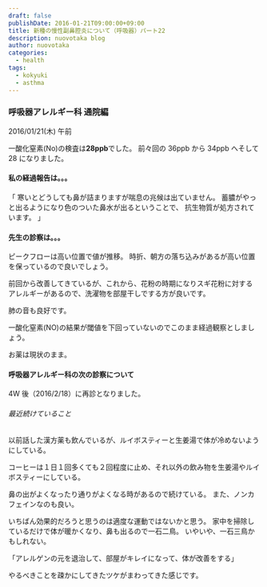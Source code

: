 ```yaml
---
draft: false
publishDate: 2016-01-21T09:00:00+09:00
title: 新種の慢性副鼻腔炎について（呼吸器）パート22
description: nuovotaka blog
author: nuovotaka
categories:
  - health
tags:
  - kokyuki
  - asthma
---
```


### 呼吸器アレルギー科 通院編

2016/01/21(木) 午前

一酸化窒素(No)の検査は**28ppb**でした。
前々回の 36ppb から 34ppb へそして 28 になりました。

#### 私の経過報告は。。。

「
寒いとどうしても鼻が詰まりますが喘息の兆候は出ていません。
蓄膿がやっと出るようになり色のついた鼻水が出るということで、
抗生物質が処方されています。
」

#### 先生の診察は。。。

ピークフローは高い位置で値が推移。
時折、朝方の落ち込みがあるが高い位置を保っているので良いでしょう。

前回から改善してきているが、これから、花粉の時期になりスギ花粉に対する
アレルギーがあるので、洗濯物を部屋干しでする方が良いです。

肺の音も良好です。

一酸化窒素(NO)の結果が閾値を下回っていないのでこのまま経過観察としましょう。

お薬は現状のまま。

#### 呼吸器アレルギー科の次の診察について

4W 後（2016/2/18）に再診となりました。

###### 最近続けていること

以前話した漢方薬も飲んでいるが、ルイボスティーと生姜湯で体が冷めないようにしている。

コーヒーは１日１回多くても２回程度に止め、それ以外の飲み物を生姜湯やルイボスティーにしている。

鼻の出がよくなったり通りがよくなる時があるので続けている。
また、ノンカフェインなのも良い。

いちばん効果的だろうと思うのは適度な運動ではないかと思う。
家中を掃除しているだけで体が暖かくなり、鼻も出るので一石二鳥。
いやいや、一石三鳥かもしれない。

「アレルゲンの元を退治して、部屋がキレイになって、体が改善をする」

やるべきことを疎かにしてきたツケがまわってきた感じです。
